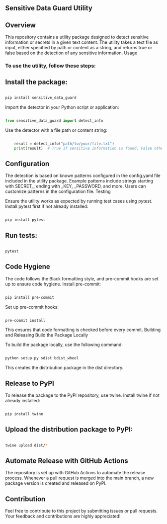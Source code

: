 ## Sensitive Data Guard Utility
## Overview

This repository contains a utility package designed to detect sensitive information or secrets in a given text content. The utility takes a text file as input, either specified by path or content as a string, and returns true or false based on the detection of any sensitive information.
Usage

### To use the utility, follow these steps:

 ##   Install the package:

```bash

pip install sensitive_data_guard
```
Import the detector in your Python script or application:

```python

from sensitive_data_guard import detect_info
```
Use the detector with a file path or content string:

```python

    result = detect_info("path/to/your/file.txt")
    print(result)  # True if sensitive information is found, False otherwise
```
## Configuration

The detection is based on known patterns configured in the config.yaml file included in the utility package. Example patterns include strings starting with SECRET_, ending with _KEY, _PASSWORD, and more. Users can customize patterns in the configuration file.
Testing

Ensure the utility works as expected by running test cases using pytest. Install pytest first if not already installed:

```bash

pip install pytest
```
## Run tests:

```bash

pytest
```
## Code Hygiene

The code follows the Black formatting style, and pre-commit hooks are set up to ensure code hygiene. Install pre-commit:

```bash

pip install pre-commit
```
Set up pre-commit hooks:

```bash

pre-commit install
```
This ensures that code formatting is checked before every commit.
Building and Releasing
Build the Package Locally

To build the package locally, use the following command:

```bash

python setup.py sdist bdist_wheel
```
This creates the distribution package in the dist directory.
## Release to PyPI

To release the package to the PyPI repository, use twine. Install twine if not already installed:

```bash

pip install twine
```
## Upload the distribution package to PyPI:

```bash

twine upload dist/*
```
## Automate Release with GitHub Actions

The repository is set up with GitHub Actions to automate the release process. Whenever a pull request is merged into the main branch, a new package version is created and released on PyPI.
## Contribution

Feel free to contribute to this project by submitting issues or pull requests. Your feedback and contributions are highly appreciated!
